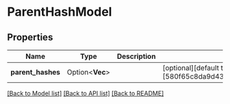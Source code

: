 # ParentHashModel

## Properties

Name | Type | Description | Notes
------------ | ------------- | ------------- | -------------
**parent_hashes** | Option<**Vec<String>**> |  | [optional][default to [580f65c8da9d436480817f6bd7c13eecd9223b37f0d34ae42fb17e1e9fda397e]]

[[Back to Model list]](../README.md#documentation-for-models) [[Back to API list]](../README.md#documentation-for-api-endpoints) [[Back to README]](../README.md)


